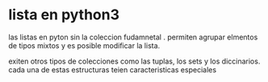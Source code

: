 # lista en python3

las listas en pyton sin la coleccion fudamnetal . permiten agrupar elmentos de tipos mixtos y es posible modificar la lista.

exiten otros tipos de colecciones como las tuplas, los sets y los diccinarios. cada una de estas estructuras teien caracteristicas especiales 